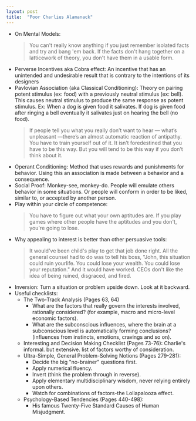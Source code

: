 ```yaml
---
layout: post
title:  "Poor Charlies Alamanack"
---
```


* On Mental Models: 
    > You can't really know anything if you just remember isolated facts and try and bang 'em back. If the facts don't hang together on a latticework of theory, you don't have them in a usable form.
* Perverse Incentives aka Cobra effect: An incentive that has an unintended and undesirable result that is contrary to the intentions of its designers
* Pavlovian Association (aka Classical Conditioning): Theory on pairing  potent stimulus (ex: food) with a previously neutral stimulus (ex: bell). This causes neutral stimulus to produce the same response as potent stimulus. Ex: When a dog is given food it salivates. If dog is given food after ringing a bell eventually it salivates just on hearing the bell (no food).
    > If people tell you what you really don’t want to hear — what’s unpleasant —there’s an almost automatic reaction of antipathy. You have to train yourself out of it. It isn’t foredestined that you have to be this way. But you will tend to be this way if you don’t think about it.
* Operant Conditioning: Method that uses rewards and punishments for behavior. Using this an association is made between a behavior and a consequence.
* Social Proof: Monkey-see, monkey-do. People will emulate others behavior in some situations. Or people will conform in order to be liked, similar to, or accepted by another person.
* Play within your circle of competence:
    > You have to figure out what your own aptitudes are. If you play games where other people have the aptitudes and you don't, you're going to lose.
* Why appealing to interest is better than other persuasive tools:
    > It would've been child's play to get that job done right. All the general counsel had to do was to tell his boss, "John, this situation could ruin yourlife. You could lose your wealth. You could lose your reputation." And it would have worked. CEOs don't like the idea of being ruined, disgraced, and fired.
* Inversion: Turn a situation or problem upside down. Look at it backward.
* Useful checklists:
  * The Two-Track Analysis (Pages 63, 64)
    * What are the factors that really govern the interests involved, rationally considered? (for example, macro and micro-level economic factors).
    * What are the subconscious influences, where the brain at a subconscious level is automatically forming conclusions? (influences from instincts, emotions, cravings and so on).
  * Interesting and Decision Making Checklist (Pages 73-76):
    Charlie's informal. but extensive. list of factors worthy of consideration.
  * Ultra-Simple, General Problem-Solving Notions (Pages 279-281):
    * Decide the big "no-brainer" questions first.
    * Apply numerical fluency.
    * Invert (think the problem through in reverse).
    * Apply elementary multidisciplinary wisdom, never relying entirely upon others.
    *  Watch for combinations of factors-the Lollapalooza effect.
  * Psychology-Based Tendencies (Pages 440-498):
    * His famous Twenty-Five Standard Causes of Human Misjudgment.
